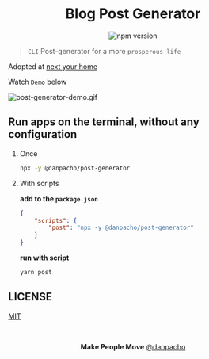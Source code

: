 <div align="center"> 
<h1>Blog Post Generator</h1>

![npm version](https://badge.fury.io/js/@danpacho%2Fpost-generator.svg)

</div>

> `CLI` Post-generator for a more `prosperous life`

Adopted at [next your home](https://github.com/danpa725/next-your-home)

Watch `Demo` below

![post-generator-demo.gif](./public/demo.gif)

## Run apps on the terminal, without any configuration

1.  Once

    ```bash
    npx -y @danpacho/post-generator
    ```

2.  With scripts

    **add to the `package.json`**

    ```json
    {
        "scripts": {
            "post": "npx -y @danpacho/post-generator"
        }
    }
    ```

    **run with script**

    ```bash
    yarn post
    ```

## LICENSE

[MIT](./LICENSE)

<br />

<div align="center">

<strong>Make People Move</strong> <a href="https://github.com/danpa725"> @danpacho </a>

</div>

